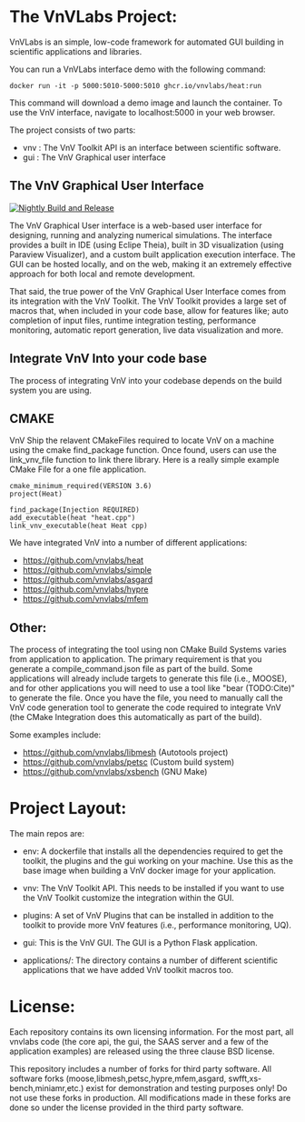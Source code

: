 # The VnVLabs Project:

VnVLabs is an simple, low-code framework for automated GUI building in scientific applications and libraries. 

You can run a VnVLabs interface demo with the following command:

    docker run -it -p 5000:5010-5000:5010 ghcr.io/vnvlabs/heat:run 

This command will download a demo image and launch the container. To use the VnV interface, navigate to localhost:5000 in your 
web browser. 


The project consists of two parts:

   - vnv : The VnV Toolkit API is an interface between scientific software. 
   - gui : The VnV Graphical user interface 

## The VnV Graphical User Interface

[![Nightly Build and Release](https://github.com/vnvlabs/vnvlabs/actions/workflows/build.yml/badge.svg)](https://github.com/vnvlabs/vnvlabs/actions/workflows/build.yml)

The VnV Graphical User interface is a web-based user interface for designing, running and analyzing numerical simulations. The interface provides a built
in IDE (using Eclipe Theia), built in 3D visualization (using Paraview Visualizer), and a custom built application execution interface. The GUI can be hosted
locally, and on the web, making it an extremely effective approach for both local and remote development. 

That said, the true power of the VnV Graphical User Interface comes from its integration with the VnV Toolkit. The VnV Toolkit provides a large set of macros that, when 
included in your code base, allow for features like; auto completion of input files, runtime integration testing, performance monitoring, automatic report generation, live
data visualization and more. 


## Integrate VnV Into your code base

The process of integrating VnV into your codebase depends on the build system you are using. 

## CMAKE 
VnV Ship the relavent CMakeFiles required to locate VnV on a machine using the cmake find_package function. Once found, users can use the 
link_vnv_file function to link there library. Here is a really simple example CMake File for a one file application. 
  
    cmake_minimum_required(VERSION 3.6)
    project(Heat)
    
    find_package(Injection REQUIRED)
    add_executable(heat "heat.cpp")
    link_vnv_executable(heat Heat cpp)
  
We have integrated VnV into a number of different applications: 
   - https://github.com/vnvlabs/heat
   - https://github.com/vnvlabs/simple
   - https://github.com/vnvlabs/asgard
   - https://github.com/vnvlabs/hypre
   - https://github.com/vnvlabs/mfem

## Other:
 
The process of integrating the tool using non CMake Build Systems varies from application to application. The primary requirement is that you 
generate a compile_command.json file as part of the build. Some applications will already include targets to generate this file (i.e., MOOSE), and 
for other applications you will need to use a tool like "bear (TODO:Cite)" to generate the file. Once you have the file, you need to manually call 
the VnV code generation tool to generate the code required to integrate VnV (the CMake Integration does this automatically as part of the build). 

Some examples include:
  
  - https://github.com/vnvlabs/libmesh (Autotools project)
  - https://github.com/vnvlabs/petsc (Custom build system)
  - https://github.com/vnvlabs/xsbench (GNU Make)
 
# Project Layout:

The main repos are:
   - env: A dockerfile that installs all the dependencies required to get the toolkit, the plugins and the gui working on your machine. Use this as the base image when building a VnV docker image for your application.
   - vnv: The VnV Toolkit API. This needs to be installed if you want to use the VnV Toolkit customize the integration within the GUI.
   - plugins: A set of VnV Plugins that can be installed in addition to the toolkit to provide more VnV features (i.e., performance monitoring, UQ).

   - gui: This is the VnV GUI. The GUI is a Python Flask application. 
   - applications/: The directory contains a number of different scientific applications that we have added VnV toolkit macros too. 
    

# License:

Each repository contains its own licensing information. For the most part, all vnvlabs code (the core api,
the gui, the SAAS server and a few of the application examples) are released using the three clause BSD license. 

This repository includes a number of forks for third party software. All software forks (moose,libmesh,petsc,hypre,mfem,asgard, swfft,xs-bench,miniamr,etc.) exist for demonstration and testing purposes only! Do not use these forks in production. All modifications made in these forks are done so under the license provided in the third party software. 
   
